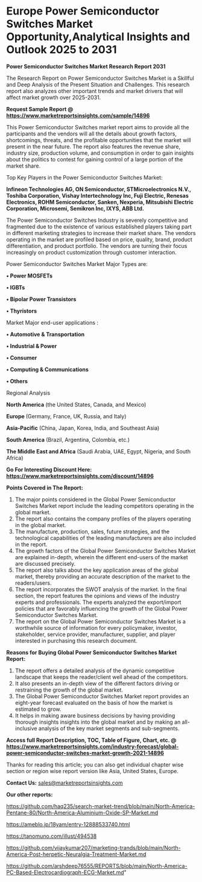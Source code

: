 # Europe Power Semiconductor Switches Market Opportunity,Analytical Insights and Outlook 2025 to 2031

<strong>Power Semiconductor Switches Market Research Report 2031</strong>

The Research Report on Power Semiconductor Switches Market is a Skillful and Deep Analysis of the Present Situation and Challenges. This research report also analyzes other important trends and market drivers that will affect market growth over 2025-2031.

<strong>Request Sample Report @ <a href=https://www.marketreportsinsights.com/sample/14896>https://www.marketreportsinsights.com/sample/14896</a></strong>

This Power Semiconductor Switches market report aims to provide all the participants and the vendors will all the details about growth factors, shortcomings, threats, and the profitable opportunities that the market will present in the near future. The report also features the revenue share, industry size, production volume, and consumption in order to gain insights about the politics to contest for gaining control of a large portion of the market share.

Top Key Players in the Power Semiconductor Switches Market:

<strong>Infineon Technologies AG, ON Semiconductor, STMicroelectronics N.V., Toshiba Corporation, Vishay Intertechnology Inc, Fuji Electric, Renesas Electronics, ROHM Semiconductor, Sanken, Nexperia, Mitsubishi Electric Corporation, Microsemi, Semikron Inc, IXYS, ABB Ltd.</strong>

The Power Semiconductor Switches Industry is severely competitive and fragmented due to the existence of various established players taking part in different marketing strategies to increase their market share. The vendors operating in the market are profiled based on price, quality, brand, product differentiation, and product portfolio. The vendors are turning their focus increasingly on product customization through customer interaction.

Power Semiconductor Switches Market Major Types are:

<strong>• Power MOSFETs

• IGBTs

• Bipolar Power Transistors

• Thyristors</strong>

Market Major end-user applications :

<strong>• Automotive & Transportation

• Industrial & Power

• Consumer

• Computing & Communications

• Others</strong>

Regional Analysis

</u><strong><b>North America</b></strong> (the United States, Canada, and Mexico)

<strong><b>Europe </b></strong>(Germany, France, UK, Russia, and Italy)

<strong><b>Asia-Pacific</b></strong> (China, Japan, Korea, India, and Southeast Asia)

<strong><b>South America</b></strong> (Brazil, Argentina, Colombia, etc.)

<strong><b>The Middle East and Africa</b></strong> (Saudi Arabia, UAE, Egypt, Nigeria, and South Africa)

<strong>Go For Interesting Discount Here: <a href=https://www.marketreportsinsights.com/discount/14896>https://www.marketreportsinsights.com/discount/14896</a></strong>

<strong>Points Covered in The Report:</strong>
<ol>
  <li>The major points considered in the Global Power Semiconductor Switches Market report include the leading competitors operating in the global market.</li>
  <li>The report also contains the company profiles of the players operating in the global market.</li>
  <li>The manufacture, production, sales, future strategies, and the technological capabilities of the leading manufacturers are also included in the report.</li>
  <li>The growth factors of the Global Power Semiconductor Switches Market are explained in-depth, wherein the different end-users of the market are discussed precisely.</li>
  <li>The report also talks about the key application areas of the global market, thereby providing an accurate description of the market to the readers/users.</li>
  <li>The report incorporates the SWOT analysis of the market. In the final section, the report features the opinions and views of the industry experts and professionals. The experts analyzed the export/import policies that are favorably influencing the growth of the Global Power Semiconductor Switches Market.</li>
  <li>The report on the Global Power Semiconductor Switches Market is a worthwhile source of information for every policymaker, investor, stakeholder, service provider, manufacturer, supplier, and player interested in purchasing this research document.</li>
</ol>
<strong>Reasons for Buying Global Power Semiconductor Switches Market Report:</strong>

<ol>
  <li>The report offers a detailed analysis of the dynamic competitive landscape that keeps the reader/client well ahead of the competitors.</li>
  <li>It also presents an in-depth view of the different factors driving or restraining the growth of the global market.</li>
  <li>The Global Power Semiconductor Switches Market report provides an eight-year forecast evaluated on the basis of how the market is estimated to grow.</li>
  <li>It helps in making aware business decisions by having providing thorough insights insights into the global market and by making an all-inclusive analysis of the key market segments and sub-segments.</li>
</ol>
<strong>Access full Report Description, TOC, Table of Figure, Chart, etc. @ <a href=https://www.marketreportsinsights.com/industry-forecast/global-power-semiconductor-switches-market-growth-2021-14896>https://www.marketreportsinsights.com/industry-forecast/global-power-semiconductor-switches-market-growth-2021-14896</a></strong>


Thanks for reading this article; you can also get individual chapter wise section or region wise report version like Asia, United States, Europe.

<strong>Contact Us:</strong>
sales@marketreportsinsights.com

<strong>Our other reports:</strong>

<a href=https://github.com/haq235/search-market-trend/blob/main/North-America-Pentane-80/North-America-Aluminium-Oxide-SP-Market.md>https://github.com/haq235/search-market-trend/blob/main/North-America-Pentane-80/North-America-Aluminium-Oxide-SP-Market.md</a>

<a href=https://ameblo.jp/18yam/entry-12888533740.html>https://ameblo.jp/18yam/entry-12888533740.html</a>

<a href=https://tanomuno.com/illust/494538>https://tanomuno.com/illust/494538</a>

<a href=https://github.com/vijaykumar207/marketing-trands/blob/main/North-America-Post-herpetic-Neuralgia-Treatment-Market.md>https://github.com/vijaykumar207/marketing-trands/blob/main/North-America-Post-herpetic-Neuralgia-Treatment-Market.md</a>

<a href=https://github.com/arshdeep76555/REPORTS/blob/main/North-America-PC-Based-Electrocardiograph-ECG-Market.md>https://github.com/arshdeep76555/REPORTS/blob/main/North-America-PC-Based-Electrocardiograph-ECG-Market.md</a>"
